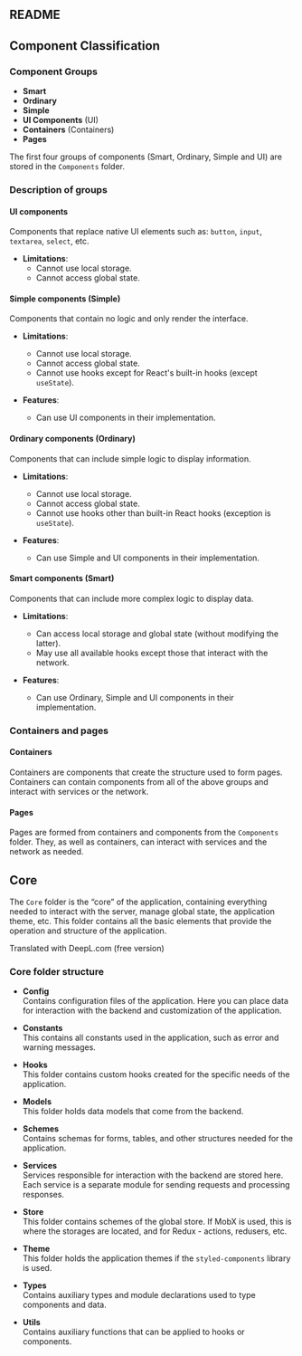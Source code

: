 ## README

## Component Classification

### Component Groups

- **Smart**
- **Ordinary**
- **Simple**
- **UI Components** (UI)
- **Containers** (Containers)
- **Pages**

The first four groups of components (Smart, Ordinary, Simple and UI) are stored in the `Components` folder.

### Description of groups

#### UI components

Components that replace native UI elements such as: `button`, `input`, `textarea`, `select`, etc.

- **Limitations**:
  - Cannot use local storage.
  - Cannot access global state.

#### Simple components (Simple)

Components that contain no logic and only render the interface.

- **Limitations**:

  - Cannot use local storage.
  - Cannot access global state.
  - Cannot use hooks except for React's built-in hooks (except `useState`).

- **Features**:
  - Can use UI components in their implementation.

#### Ordinary components (Ordinary)

Components that can include simple logic to display information.

- **Limitations**:

  - Cannot use local storage.
  - Cannot access global state.
  - Cannot use hooks other than built-in React hooks (exception is `useState`).

- **Features**:
  - Can use Simple and UI components in their implementation.

#### Smart components (Smart)

Components that can include more complex logic to display data.

- **Limitations**:

  - Can access local storage and global state (without modifying the latter).
  - May use all available hooks except those that interact with the network.

- **Features**:
  - Can use Ordinary, Simple and UI components in their implementation.

### Containers and pages

#### Containers

Containers are components that create the structure used to form pages. Containers can contain components from all of the above groups and interact with services or the network.

#### Pages

Pages are formed from containers and components from the `Components` folder. They, as well as containers, can interact with services and the network as needed.

## Core

The `Core` folder is the “core” of the application, containing everything needed to interact with the server, manage global state, the application theme, etc. This folder contains all the basic elements that provide the operation and structure of the application.

Translated with DeepL.com (free version)

### Core folder structure

- **Config**  
  Contains configuration files of the application. Here you can place data for interaction with the backend and customization of the application.

- **Constants**  
  This contains all constants used in the application, such as error and warning messages.

- **Hooks**  
  This folder contains custom hooks created for the specific needs of the application.

- **Models**  
  This folder holds data models that come from the backend.

- **Schemes**  
  Contains schemas for forms, tables, and other structures needed for the application.

- **Services**  
  Services responsible for interaction with the backend are stored here. Each service is a separate module for sending requests and processing responses.

- **Store**  
  This folder contains schemes of the global store. If MobX is used, this is where the storages are located, and for Redux - actions, redusers, etc.

- **Theme**  
  This folder holds the application themes if the `styled-components` library is used.

- **Types**  
  Contains auxiliary types and module declarations used to type components and data.

- **Utils**  
  Contains auxiliary functions that can be applied to hooks or components.

